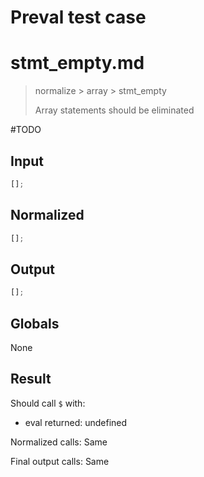 # Preval test case

# stmt_empty.md

> normalize > array > stmt_empty
>
> Array statements should be eliminated

#TODO

## Input

`````js filename=intro
[];
`````

## Normalized

`````js filename=intro
[];
`````

## Output

`````js filename=intro
[];
`````

## Globals

None

## Result

Should call `$` with:
 - eval returned: undefined

Normalized calls: Same

Final output calls: Same
